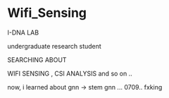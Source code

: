 # Wifi_Sensing

I-DNA LAB

undergraduate research student

SEARCHING ABOUT

WIFI SENSING , CSI ANALYSIS and so on .. 

now, i learned about gnn -> stem gnn ... 0709.. fxking
